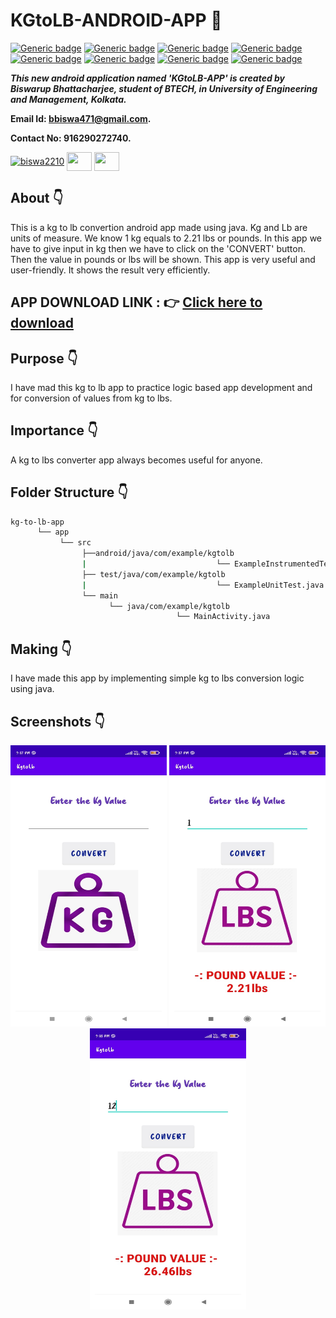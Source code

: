 # KGtoLB-ANDROID-APP :star_struck: 

[![Generic badge](https://img.shields.io/badge/java-v%2015-brightgreen)](https://shields.io/) [![Generic badge](https://img.shields.io/badge/android-app-ff69b4)](https://shields.io/) [![Generic badge](https://img.shields.io/badge/xml-UI-red)](https://shields.io/) [![Generic badge](https://img.shields.io/badge/classpath-v%204.0.1-yellow)](https://shields.io/) [![Generic badge](https://img.shields.io/badge/compile%20sdk%20-v%2030-blue)](https://shields.io/) [![Generic badge](https://img.shields.io/badge/buildtool%20-v%2030.0..2-orange)](https://shields.io/) [![Generic badge](https://img.shields.io/badge/target%20sdk-v%2030-green)](https://shields.io/) [![Generic badge](https://img.shields.io/badge/min%20sdk-v%2016-purple)](https://shields.io/) 

***This new android application named 'KGtoLB-APP' is created by Biswarup Bhattacharjee, student of BTECH, in University of Engineering and Management, Kolkata.***

**Email Id: bbiswa471@gmail.com.** 

**Contact No: 916290272740.** 

<p align="left">
<a href="https://www.facebook.com/profile.php?id=100070395300810" target="blank"><img align="center" src="https://cdn.jsdelivr.net/npm/simple-icons@3.0.1/icons/facebook.svg" alt="biswa2210" height="30" width="40" /></a>
<a href="https://instagram.com/biswarup2210" target="blank"><img align="center" src="https://cdn.jsdelivr.net/npm/simple-icons@3.0.1/icons/instagram.svg" alt="" height="30" width="40" /></a>
<a href="https://github.com/biswa2210/biswa2210" target="blank"><img align="center" src="https://cdn.jsdelivr.net/npm/simple-icons@3.0.1/icons/github.svg" alt="" height="30" width="40" /></a>
</p>

## About :point_down: 

<div align="justified">
 
This is a kg to lb convertion android app made using java. Kg and Lb are units of measure. We know 1 kg equals to 2.21 lbs or pounds. In this app we have to give input in kg then we have to click on the 'CONVERT' button. Then the value in pounds or lbs will be shown. This app is very useful and user-friendly. It shows the result very efficiently.

</div>

## APP DOWNLOAD LINK : :point_right: <a href="https://drive.google.com/file/d/1R4v0CufmuiJ0lWQBToryT9fL7Oyu_JNY/view" download>Click here to download</a>

## Purpose :point_down:

<div align="justified">
       
I have mad this kg to lb app to practice logic based app development and for conversion of values from kg to lbs.
 
</div>
       
## Importance :point_down:

<div align="justified">

A kg to lbs converter app always becomes useful for anyone. 

</div>

## Folder Structure :point_down:
```bash
kg-to-lb-app
      └── app
           └── src
                ├──android/java/com/example/kgtolb
                |                             └── ExampleInstrumentedTest.java
                ├── test/java/com/example/kgtolb
                |                             └── ExampleUnitTest.java
                └── main
                      └── java/com/example/kgtolb
                                     └── MainActivity.java  
 ```             
## Making :point_down:

<div align="justified">

I have made this app by implementing simple kg to lbs conversion logic using java.

</div>


## Screenshots :point_down: 

<div align="center">
  
<a href="pics/k1.jpeg"><img src="pics/k1.jpeg" width="250" height= "450"></a> <a href="pics/k2.jpeg"><img src="pics/k2.jpeg" width="250" height= "450"></a> <a href="pics/k3.jpeg"><img src="pics/k3.jpeg" width="250" height= "450"></a>
 

       
</div>


